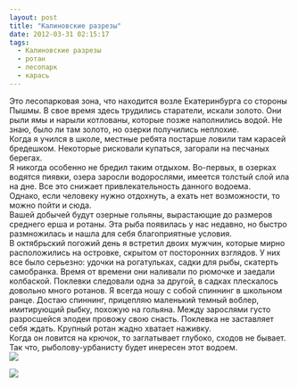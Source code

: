 ```yaml
---
layout: post
title: "Калиновские разрезы"
date: 2012-03-31 02:15:17
tags:
  - Калиновские разрезы
  - ротан
  - лесопарк
  - карась
---
```

Это лесопарковая зона, что находится возле Екатеринбурга со стороны
Пышмы. В свое время здесь трудились старатели, искали золото. Они рыли
ямы и нарыли котлованы, которые позже наполнились водой. Не знаю, было
ли там золото, но озерки получились неплохие.  
Когда я учился в школе, местные ребята постарше ловили там карасей
бредешком. Некоторые рисковали купаться, загорали на песчаных берегах.  
Я никогда особенно не бредил таким отдыхом. Во-первых, в озерках водятся
пиявки, озера заросли водорослями, имеется толстый слой ила на дне. Все
это снижает привлекательность данного водоема.  
Однако, если человеку нужно отдохнуть, а ехать нет возможности, то можно
пойти и сюда.  
Вашей добычей будут озерные гольяны, вырастающие до размеров среднего
ерша и ротаны. Эта рыба появилась у нас недавно, но быстро размножилась
и нашла для себя благоприятные условия.  
В октябрьский погожий день я встретил двоих мужчин, которые мирно
расположились на островке, скрытом от посторонних взглядов. У них все
было серьезно: удочки на рогатульках, садки для рыбы, скатерть
самобранка. Время от времени они наливали по рюмочке и заедали
колбаской. Поклевки следовали одна за другой, в садках плескалось
довольно много ротанов. Я всегда ношу с собой спиннинг в школьном ранце.
Достаю спиннинг, прицепляю маленький темный воблер, имитирующий рыбку,
похожую на гольяна. Между зарослями густо разросшейся элодеи провожу
свою снасть. Поклевка не заставляет себя ждать. Крупный ротан жадно
хватает наживку.  
Когда он ловится на крючок, то заглатывает глубоко, сходов не бывает.  
Так что, рыболову-урбанисту будет инересен этот водоем.  
![](http://fishingguru.ru/uploads/images/00/00/01/2012/03/30/e6fad8.jpg)

![](http://img-fotki.yandex.ru/get/5702/bulmastiv1.32/0_86e2a_97c96478_L.jpg)

